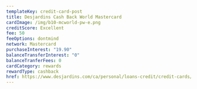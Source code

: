 ```yaml
---
templateKey: credit-card-post
title: Desjardins Cash Back World Mastercard
cardImage: /img/b10-mcworld-pw-e.png
creditScore: Excellent
fee: 50
feeOptions: dontmind
network: Mastercard
purchaseInterest: "19.90"
balanceTransferInterest: "0"
balanceTranferFees: 0
cardCategory: rewards
rewardType: cashback
href: https://www.desjardins.com/ca/personal/loans-credit/credit-cards/cash-back-world-mastercard/index.jsp
---
```

